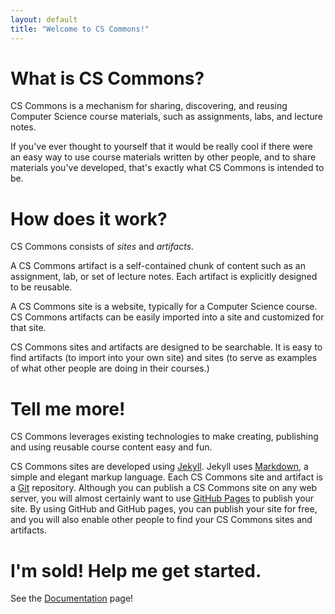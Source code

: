 ```yaml
---
layout: default
title: "Welcome to CS Commons!"
---
```


# What is CS Commons?

CS Commons is a mechanism for sharing, discovering, and reusing Computer Science course materials, such as assignments, labs, and lecture notes.

If you've ever thought to yourself that it would be really cool if there were an easy way to use course materials written by other people, and to share materials you've developed, that's exactly what CS Commons is intended to be.

# How does it work?

CS Commons consists of *sites* and *artifacts*.

A CS Commons artifact is a self-contained chunk of content such as an assignment, lab, or set of lecture notes.  Each artifact is explicitly designed to be reusable.

A CS Commons site is a website, typically for a Computer Science course.  CS Commons artifacts can be easily imported into a site and customized for that site.

CS Commons sites and artifacts are designed to be searchable.  It is easy to find artifacts (to import into your own site) and sites (to serve as examples of what other people are doing in their courses.)

# Tell me more!

CS Commons leverages existing technologies to make creating, publishing and using reusable course content easy and fun.

CS Commons sites are developed using [Jekyll](http://jekyllrb.com/).  Jekyll uses [Markdown](http://daringfireball.net/projects/markdown/), a simple and elegant markup language.  Each CS Commons site and artifact is a [Git](http://git-scm.com/) repository.  Although you can publish a CS Commons site on any web server, you will almost certainly want to use [GitHub Pages](https://pages.github.com/) to publish your site.  By using GitHub and GitHub pages, you can publish your site for free, and you will also enable other people to find your CS Commons sites and artifacts.

# I'm sold!  Help me get started.

See the [Documentation](documenation.html) page!

<!-- vim:set wrap: ­-->
<!-- vim:set linebreak: -->
<!-- vim:set nolist: -->
